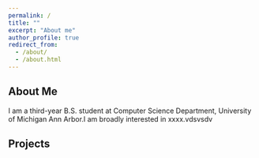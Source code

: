 ```yaml
---
permalink: /
title: ""
excerpt: "About me"
author_profile: true
redirect_from: 
  - /about/
  - /about.html
---
```



## About Me

I am a third-year B.S. student at Computer Science Department, University of Michigan Ann Arbor.I am broadly interested in xxxx.vdsvsdv


## Projects



